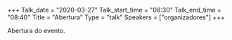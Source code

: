 +++
Talk_date = "2020-03-27"
Talk_start_time = "08:30"
Talk_end_time = "08:40"
Title = "Abertura"
Type = "talk"
Speakers = ["organizadores"]
+++

Abertura do evento.
